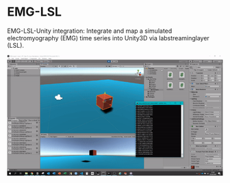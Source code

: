 # EMG-LSL
EMG-LSL-Unity integration: Integrate and map a simulated electromyography (EMG) time series into Unity3D via labstreaminglayer (LSL).

![](EMG-LSL-Unity.gif)

